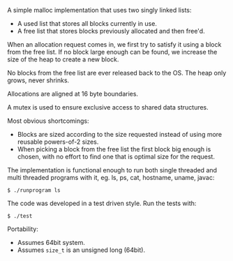 A simple malloc implementation that uses two singly linked lists:
- A used list that stores all blocks currently in use.
- A free list that stores blocks previously allocated and then free'd.

When an allocation request comes in, we first try to satisfy it using a block
from the free list. If no block large enough can be found, we increase the size
of the heap to create a new block.

No blocks from the free list are ever released back to the OS. The heap only
grows, never shrinks.

Allocations are aligned at 16 byte boundaries.

A mutex is used to ensure exclusive access to shared data structures.

Most obvious shortcomings:
- Blocks are sized according to the size requested instead of using more
  reusable powers-of-2 sizes.
- When picking a block from the free list the first block big enough is chosen,
  with no effort to find one that is optimal size for the request.

The implementation is functional enough to run both single threaded and multi
threaded programs with it, eg. ls, ps, cat, hostname, uname, javac:

```
$ ./runprogram ls
```

The code was developed in a test driven style. Run the tests with:

```
$ ./test
```

Portability:

* Assumes 64bit system.
* Assumes `size_t` is an unsigned long (64bit).
